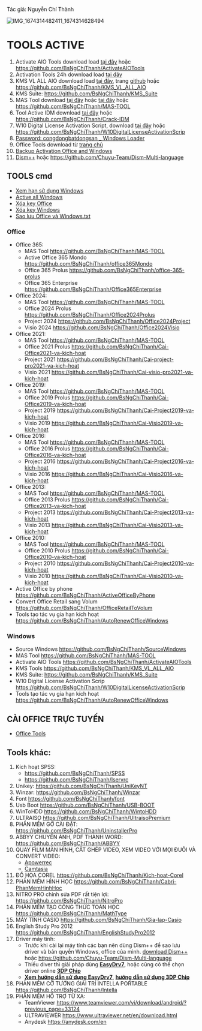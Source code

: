 Tác giả: Nguyễn Chí Thành

![IMG_1674314482411_1674314628494](https://user-images.githubusercontent.com/82578024/231749370-cff3f452-4349-46bd-80e4-dd85653ca27f.jpg)

# TOOLS ACTIVE ##

1. Activate AIO Tools download load [tại đây](https://raw.githubusercontent.com/BsNgChiThanh/ActivateAIOTools/IMP/Activate%20AIO%20Tools%20v3.1.3.rar) hoặc https://github.com/BsNgChiThanh/ActivateAIOTools  
2. Activation Tools 24h download load [tại đây](https://raw.githubusercontent.com/BsNgChiThanh/Kich-hoat-Office/KichHoatOffice/ActivationTool%2024h.zip)  
3. KMS VL ALL AIO download load [tại đây](https://raw.githubusercontent.com/BsNgChiThanh/KMS_VL_ALL_AIO/IMP/KMS.cmd), trang [github](https://github.com/abbodi1406/KMS_VL_ALL_AIO/releases) hoặc https://github.com/BsNgChiThanh/KMS_VL_ALL_AIO
4. KMS Suite: https://github.com/BsNgChiThanh/KMS_Suite
5. MAS Tool download [tại đây](https://raw.githubusercontent.com/BsNgChiThanh/MAS-TOOL/IMP/MAS.cmd) hoặc [tại đây](https://massgrave.dev/index.html#Activations_Summary) 
    hoặc https://github.com/BsNgChiThanh/MAS-TOOL
6. Tool Active IDM download [tại đây](https://raw.githubusercontent.com/BsNgChiThanh/Crack-IDM/IMP/IDM.cmd) hoặc https://github.com/BsNgChiThanh/Crack-IDM 
7. W10 Digital License Activation Script, download [tại đây](https://raw.githubusercontent.com/BsNgChiThanh/W10DigitalLicenseActivationScrip/IMP/W10%20Digital%20License%20Activation%20Script%20v7.0.rar) hoặc https://github.com/BsNgChiThanh/W10DigitalLicenseActivationScrip
8. [Password: congdongbatdongsan _ Windows Loader](https://raw.githubusercontent.com/BsNgChiThanh/Kich-hoat-Windows/IMP/congdongbatdongsan_Windows%20Loader.rar)
9. Office Tools download từ [trang chủ](https://otp.landian.vip/en-us/download.html)
10. [Backup Activation Office and Windows](https://raw.githubusercontent.com/BsNgChiThanh/Kich-hoat-Windows/IMP/Backup%20Activation.bat)
11. [Dism++](https://1drv.ms/f/s!AkwSBX-xWiVhi3gfqanLd8yzBNnL?e=dhIW3J) hoặc https://github.com/Chuyu-Team/Dism-Multi-language

## TOOLS cmd ##
- [Xem hạn sử dụng Windows](https://raw.githubusercontent.com/BsNgChiThanh/Kich-hoat-Windows/IMP/XemHanSuDungWindows.cmd)
- [Active all Windows](https://raw.githubusercontent.com/BsNgChiThanh/Kich-hoat-Windows/IMP/Active%20all%20Windows.txt)
- [Xóa key Office](https://raw.githubusercontent.com/BsNgChiThanh/Kich-hoat-Office/KichHoatOffice/X%C3%B3a%20key%20Office.txt)
- [Xóa key Windows](https://raw.githubusercontent.com/BsNgChiThanh/Kich-hoat-Windows/blob/IMP/X%C3%B3a%20key%20Windows.txt)
- [Sao lưu Office và Windows.txt](https://github.com/BsNgChiThanh/Kich-hoat-Office/blob/KichHoatOffice/Sao%20l%C6%B0u%20office%20v%C3%A0%20windows.txt)

### Office ###
- Office 365:
    - MAS Tool https://github.com/BsNgChiThanh/MAS-TOOL
    - Active Office 365 Mondo https://github.com/BsNgChiThanh/office365Mondo 
    - Office 365 Prolus https://github.com/BsNgChiThanh/office-365-prolus 
    - Office 365 Enterprise https://github.com/BsNgChiThanh/Office365Enterprise
- Office 2024:
    - MAS Tool https://github.com/BsNgChiThanh/MAS-TOOL
    - Office 2024 Prolus https://github.com/BsNgChiThanh/Office2024Prolus
    - Project 2024 https://github.com/BsNgChiThanh/Office2024Project
    - Visio 2024 https://github.com/BsNgChiThanh/Office2024Visio
- Office 2021:
    - MAS Tool https://github.com/BsNgChiThanh/MAS-TOOL
    - Office 2021 Prolus https://github.com/BsNgChiThanh/Cai-Office2021-va-kich-hoat
    - Project 2021 https://github.com/BsNgChiThanh/Cai-project-pro2021-va-kich-hoat
    - Visio 2021 https://github.com/BsNgChiThanh/Cai-visio-pro2021-va-kich-hoat
- Office 2019:
    - MAS Tool https://github.com/BsNgChiThanh/MAS-TOOL
    - Office 2019 Prolus https://github.com/BsNgChiThanh/Cai-Office2019-va-kich-hoat
    - Project 2019 https://github.com/BsNgChiThanh/Cai-Project2019-va-kich-hoat
    - Visio 2019 https://github.com/BsNgChiThanh/Cai-Visio2019-va-kich-hoat
- Office 2016:
    - MAS Tool https://github.com/BsNgChiThanh/MAS-TOOL
    - Office 2016 Prolus https://github.com/BsNgChiThanh/Cai-Office2016-va-kich-hoat
    - Project 2016 https://github.com/BsNgChiThanh/Cai-Project2016-va-kich-hoat
    - Visio 2016 https://github.com/BsNgChiThanh/Cai-Visio2016-va-kich-hoat
- Office 2013:
    - MAS Tool https://github.com/BsNgChiThanh/MAS-TOOL
    - Office 2013 Prolus https://github.com/BsNgChiThanh/Cai-Office2013-va-kich-hoat
    - Project 2013 https://github.com/BsNgChiThanh/Cai-Project2013-va-kich-hoat
    - Visio 2013 https://github.com/BsNgChiThanh/Cai-Visio2013-va-kich-hoat
- Office 2010:
    - MAS Tool https://github.com/BsNgChiThanh/MAS-TOOL
    - Office 2010 Prolus https://github.com/BsNgChiThanh/Cai-Office2010-va-kich-hoat
    - Project 2010 https://github.com/BsNgChiThanh/Cai-Project2010-va-kich-hoat
    - Visio 2010 https://github.com/BsNgChiThanh/Cai-Visio2010-va-kich-hoat
- Active Office by phone https://github.com/BsNgChiThanh/ActiveOfficeByPhone
- Convert Office Retail sang Volum https://github.com/BsNgChiThanh/OfficeRetailToVolum
- Tools tạo tác vụ gia hạn kích hoạt https://github.com/BsNgChiThanh/AutoRenewOfficeWindows

### Windows ###
- Source Windows https://github.com/BsNgChiThanh/SourceWindows
- MAS Tool https://github.com/BsNgChiThanh/MAS-TOOL  
- Activate AIO Tools https://github.com/BsNgChiThanh/ActivateAIOTools
- KMS Tools https://github.com/BsNgChiThanh/KMS_VL_ALL_AIO
- KMS Suite: https://github.com/BsNgChiThanh/KMS_Suite
- W10 Digital License Activation Scrip https://github.com/BsNgChiThanh/W10DigitalLicenseActivationScrip
- Tools tạo tác vụ gia hạn kích hoạt https://github.com/BsNgChiThanh/AutoRenewOfficeWindows

## CÀI OFFICE TRỰC TUYẾN ##
- [Office Tools](https://otp.landian.vip/en-us/download.html)
 
## Tools khác: ##
1. Kích hoạt SPSS:
   - https://github.com/BsNgChiThanh/SPSS
   - https://github.com/BsNgChiThanh/lservrc
2. Unikey: https://github.com/BsNgChiThanh/UniKeyNT
3. Winzar: https://github.com/BsNgChiThanh/Winzar
4. Font https://github.com/BsNgChiThanh/font
5. Usb Boot https://github.com/BsNgChiThanh/USB-BOOT
6. WinToHDD https://github.com/BsNgChiThanh/WintoHDD
7. ULTRAISO https://github.com/BsNgChiThanh/UltraisoPremium
8. PHẦN MỀM GỠ CÀI ĐẶT: https://github.com/BsNgChiThanh/UninstallerPro
9. ABBYY CHUYỂN ẢNH, PDF THÀNH WORD: https://github.com/BsNgChiThanh/ABBYY
10. QUAY FILM MÀN HÌNH, CẮT GHÉP VIDEO, XEM VIDEO VỚI MỌI ĐUÔI VÀ CONVERT VIDEO:
    - [Apowerrec](https://1drv.ms/u/s!AmvuvqBBIcK6jmIUJ2002nd0CTgN?e=44aPl3)
    - [Camtasia](https://bsthanh-my.sharepoint.com/:f:/g/personal/0914678254_bsthanh_onmicrosoft_com/EuSYntdTEDdAu6J4fNMQgkEBpmQC-KMeYWuf8KJg7rT98w?e=4Qp2DM)
11. ĐỒ HỌA COREL https://github.com/BsNgChiThanh/Kich-hoat-Corel
12. PHẦN MỀM HÌNH HỌC https://github.com/BsNgChiThanh/Cabri-PhanMemHinhHoc
13. NITRO PRO chỉnh sửa PDF rất tiện lợi: https://github.com/BsNgChiThanh/NitroPro
14. PHẦN MỀM TẠO CÔNG THỨC TOÁN HỌC https://github.com/BsNgChiThanh/MathType
15. MÁY TÍNH CASIO https://github.com/BsNgChiThanh/Gia-lap-Casio
16. English Study Pro 2012 https://github.com/BsNgChiThanh/EnglishStudyPro2012
17. Driver máy tính:
    - Trước khi cài lại máy tính các bạn nên dùng Dism++ để sao lưu driver và bản quyền Windows, office của mình. [download Dism++](https://1drv.ms/f/s!AkwSBX-xWiVhi3gfqanLd8yzBNnL?e=dhIW3J) hoặc https://github.com/Chuyu-Team/Dism-Multi-language
    - Thiếu diver thì giải pháp dùng **[EasyDrv7](https://bsthanh-my.sharepoint.com/:f:/g/personal/0914678254_bsthanh_onmicrosoft_com/Es04kIshd7JHl-fsKSGUCvQBMorwCJ5O843yKHSqnFsp5g?e=fF18us)**, hoặc cũng có thể chọn driver online **[3DP Chip](https://www.3dpchip.com/3dp/chip_down_lite.php?pl=vi)**
    - **[Xem hướng dẫn sử dụng EasyDrv7](https://www.tienichmaytinh.net/tai-bo-cai-driver-offline-easydrv7-day-du-cho-windows-moi-nhat)**, **[hướng dẫn sử dụng 3DP Chip](https://www.google.com/amp/s/quantrimang.com/cach-dung-3dp-chip-cap-nhat-hoac-cai-moi-driver-con-thieu-cho-may-tinh-150009%3fmode=amp)**
18. PHẦN MỀM CỜ TƯỚNG GIẢI TRÍ INTELLA PORTABLE https://github.com/BsNgChiThanh/Intella
19. PHẦN MỀM HỖ TRỢ TỪ XA:
    - TeamViewer https://www.teamviewer.com/vi/download/android/?previous_page=33124
    - ULTRAVIEWER https://www.ultraviewer.net/en/download.html
    - Anydesk https://anydesk.com/en

